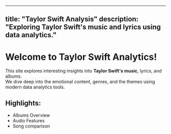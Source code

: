 
---
title: "Taylor Swift Analysis"
description: "Exploring Taylor Swift's music and lyrics using data analytics."
---

# Welcome to Taylor Swift Analytics!

This site explores interesting insights into **Taylor Swift's music**, lyrics, and albums.  
We dive deep into the emotional content, genres, and the themes using modern data analytics tools.

## Highlights:
- Albums Overview
- Audio Features
- Song comparison


